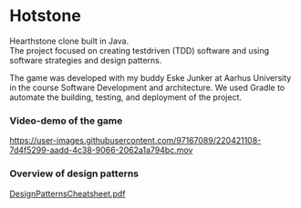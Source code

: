 # Hotstone
Hearthstone clone built in Java.  
The project focused on creating testdriven (TDD) software and using software strategies and design patterns. 


The game was developed with my buddy Eske Junker at Aarhus University in the course Software Development and architecture.
We used Gradle to automate the building, testing, and deployment of the project. 


### Video-demo of the game
https://user-images.githubusercontent.com/97167089/220421108-7d4f5299-aadd-4c38-9066-2062a1a794bc.mov

### Overview of design patterns 
[DesignPatternsCheatsheet.pdf](https://github.com/gbalslevn/Hotstone/files/10796525/DesignPatternsCheatsheet.pdf)
